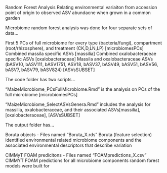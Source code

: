 Random Forest Analysis 
Relating environmental variaiton from accession point of origin to observed ASV abundacne when grown in a common garden 

Microbiome random forest analysis was done for four separate sets of data…

First 5 PCs of full microbiome for every type (bacteria/fungi), compartment (root/rhizosphere), and treatment (CK,D,LN,LP) [microbiomesPCs]
Combined massila specific ASVs [massilia]
Combined oxalobacteraceae specific ASVs [oxalobacteraceae]
Massila and oxalobacteraceae ASVs (bASV10, bASV111, bASV1751, ASV18, bASV37, bASV49, bASV51, bASV56, bASV7, bASV79, bASV824) [ASVsSUBSET]

The code folder has two scripts…

“MaizeMicrobiome_PCsFullMicrobiome.Rmd” is the analysis on PCs of the full microbiome [microbiomesPCs]

“MaizeMicrobiome_SelectASVsGenera.Rmd” includes the analysis for massilia, oxalobacteraceae, and their associated ASVs[massilia], [oxalobacteraceae], [ASVsSUBSET]


The output folder has…

Boruta objects - Files named “Boruta_X.rds” Boruta (feature selection) identified environmental related microbiome components and the associated environmental descriptors that describe variation

CIMMyT FOAM predicitons - Files named “FOAMpredictions_X.csv” CIMMYT FOAM predictions for all microbiome components random forest models were built for
